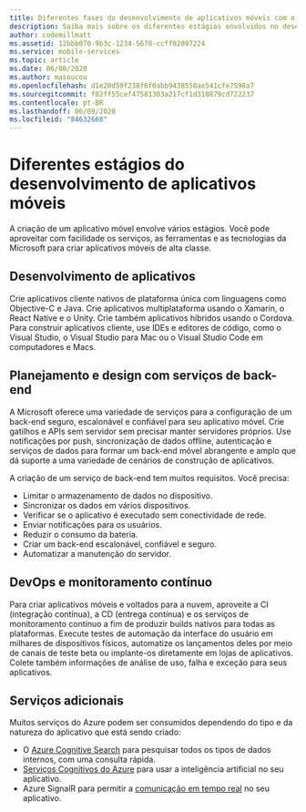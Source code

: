 ```yaml
---
title: Diferentes fases do desenvolvimento de aplicativos móveis com o Visual Studio App Center e os serviços do Azure
description: Saiba mais sobre os diferentes estágios envolvidos no desenvolvimento de aplicativos móveis e como os serviços Microsoft, como o Visual Studio App Center, podem ajudar você a criar um aplicativo móvel de alta classe.
author: codemillmatt
ms.assetid: 12bbb070-9b3c-1234-5678-ccff02097224
ms.service: mobile-services
ms.topic: article
ms.date: 06/08/2020
ms.author: masoucou
ms.openlocfilehash: d1e20d59f238f6f0abb9438550ae541cfe7598a7
ms.sourcegitcommit: f02ff55cef47581303a217cf1d310879cd722237
ms.contentlocale: pt-BR
ms.lasthandoff: 06/09/2020
ms.locfileid: "84632668"
---
```

# <a name="different-stages-in-mobile-application-development"></a>Diferentes estágios do desenvolvimento de aplicativos móveis

A criação de um aplicativo móvel envolve vários estágios. Você pode aproveitar com facilidade os serviços, as ferramentas e as tecnologias da Microsoft para criar aplicativos móveis de alta classe.

## <a name="app-development"></a>Desenvolvimento de aplicativos

Crie aplicativos cliente nativos de plataforma única com linguagens como Objective-C e Java. Crie aplicativos multiplataforma usando o Xamarin, o React Native e o Unity. Crie também aplicativos híbridos usando o Cordova. Para construir aplicativos cliente, use IDEs e editores de código, como o Visual Studio, o Visual Studio para Mac ou o Visual Studio Code em computadores e Macs.

## <a name="plan-and-design-with-back-end-services"></a>Planejamento e design com serviços de back-end

A Microsoft oferece uma variedade de serviços para a configuração de um back-end seguro, escalonável e confiável para seu aplicativo móvel. Crie gatilhos e APIs sem servidor sem precisar manter servidores próprios. Use notificações por push, sincronização de dados offline, autenticação e serviços de dados para formar um back-end móvel abrangente e amplo que dá suporte a uma variedade de cenários de construção de aplicativos.

A criação de um serviço de back-end tem muitos requisitos. Você precisa:

- Limitar o armazenamento de dados no dispositivo.
- Sincronizar os dados em vários dispositivos.
- Verificar se o aplicativo é executado sem conectividade de rede.
- Enviar notificações para os usuários.
- Reduzir o consumo da bateria.
- Criar um back-end escalonável, confiável e seguro.
- Automatizar a manutenção do servidor.

## <a name="devops-and-continuous-monitoring"></a>DevOps e monitoramento contínuo

Para criar aplicativos móveis e voltados para a nuvem, aproveite a CI (integração contínua), a CD (entrega contínua) e os serviços de monitoramento contínuo a fim de produzir builds nativos para todas as plataformas. Execute testes de automação da interface do usuário em milhares de dispositivos físicos, automatize os lançamentos deles por meio de canais de teste beta ou implante-os diretamente em lojas de aplicativos. Colete também informações de análise de uso, falha e exceção para seus aplicativos.

## <a name="additional-services"></a>Serviços adicionais

Muitos serviços do Azure podem ser consumidos dependendo do tipo e da natureza do aplicativo que está sendo criado:

- O [Azure Cognitive Search](azure-search.md) para pesquisar todos os tipos de dados internos, com uma consulta rápida.
- [Serviços Cognitivos do Azure](cognitive-services.md) para usar a inteligência artificial no seu aplicativo.
- Azure SignalR para permitir a [comunicação em tempo real](real-time-communication.md) no seu aplicativo.
